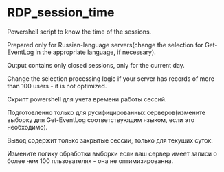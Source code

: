# RDP_session_time

Powershell script to know the time of the sessions.

Prepared only for Russian-language servers(change the selection for Get-EventLog in the appropriate language, if necessary).

Output contains only closed sessions, only for the current day.

Change the selection processing logic if your server has records of more than 100 users - it is not optimized.


Скрипт powershell для учета времени работы сессий. 

Подготовленно только для русифицированных серверов(измените выборку для Get-EventLog соответствующим языком, если это необходимо). 

Вывод содержит только закрытые сессии, только для текущих суток.

Измените логику обработки выборки если ваш сервер имеет записи о более чем 100 пльзователях - она не оптимизированна.
